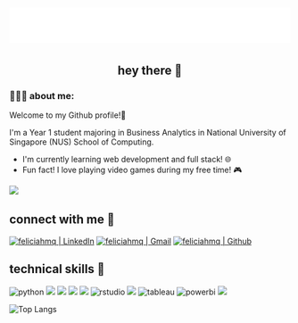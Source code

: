 <h1 align="center">
    <img src="https://raw.githubusercontent.com/feliciahmq/feliciahmq/main/name.svg" alt="Felicia Hwang" /> 
</h1>

<h2 align="center"> hey there 👋 </h2>

<h3>👩🏻‍💻 about  me: </h3>

Welcome to my Github profile!💫

I'm a Year 1 student majoring in Business Analytics in National University of Singapore (NUS) School of Computing. 

* I'm currently learning web development and full stack! 🌐
* Fun fact! I love playing video games during my free time! 🎮

![](https://komarev.com/ghpvc/?username=feliciahmq&color=ff69b4&style=flat)

<h2> connect with me 🤝 </h2>
<p>
    <a href="https://www.linkedin.com/in/felicia-hwangmq/"><img alt="feliciahmq | LinkedIn" src="https://img.shields.io/badge/LinkedIn-0077B5?style=for-the-badge&logo=linkedin&logoColor=white"></a>
    <a href="feliciahmq@gmail.com"><img alt="feliciahmq | Gmail" src="https://img.shields.io/badge/Gmail-D14836?style=for-the-badge&logo=gmail&logoColor=white"></a>
    <a href="https://github.com/feliciahmq"><img alt="feliciahmq | Github" src="https://img.shields.io/badge/GitHub-%2312100E.svg?&style=for-the-badge&logo=Github&logoColor=white"></a>
</p>

<h2>technical skills 💼</h2>
<p>
    <img src="https://img.shields.io/badge/python-3670A0?style=for-the-badge&logo=python&logoColor=ffdd54"  alt="python" />
    <img src="https://img.shields.io/badge/Java-ED8B00?style=for-the-badge&logo=openjdk&logoColor=white" />
    <img src="https://img.shields.io/badge/html5-%23E34F26.svg?style=for-the-badge&logo=html5&logoColor=white" />
    <img src="https://img.shields.io/badge/css3-%231572B6.svg?style=for-the-badge&logo=css3&logoColor=white" />
    <img src="https://img.shields.io/badge/javascript-%23323330.svg?style=for-the-badge&logo=javascript&logoColor=%23F7DF1E" />
    <img src="https://img.shields.io/badge/RStudio-75AADB?style=for-the-badge&logo=RStudio&logoColor=white"  alt="rstudio" />
    <img src="https://img.shields.io/badge/mysql-%2300f.svg?style=for-the-badge&logo=mysql&logoColor=white" />
    <img src="https://img.shields.io/badge/Tableau-E97627?style=for-the-badge&logo=Tableau&logoColor=white" alt="tableau" />
    <img src="https://img.shields.io/badge/PowerBI-F2C811?style=for-the-badge&logo=Power%20BI&logoColor=white" alt="powerbi" />
    <img src="https://img.shields.io/badge/git-%23F05033.svg?style=for-the-badge&logo=git&logoColor=white" />

</p>

![Top Langs](https://github-readme-stats.vercel.app/api/top-langs/?username=feliciahmq&layout=compact&theme=vision-friendly-dark) 




